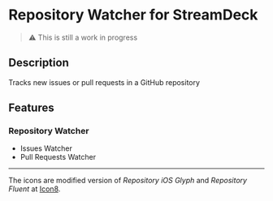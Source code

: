 # Repository Watcher for StreamDeck

> :warning: This is still a work in progress

## Description
Tracks new issues or pull requests in a GitHub repository

## Features
### Repository Watcher
- Issues Watcher
- Pull Requests Watcher

---
The icons are modified version of *Repository iOS Glyph* and *Repository Fluent* at [Icon8](https://icons8.com/).